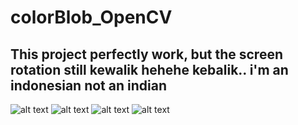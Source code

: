# colorBlob_OpenCV
## This project perfectly work, but the screen rotation still kewalik hehehe kebalik.. i'm an indonesian not an indian
![alt text](https://1.bp.blogspot.com/-zmU37Gc6P1w/YFc6HRjamTI/AAAAAAAAAfU/qcli5fcWaaQ4g1EFuh6H2h9fwBZL8_KFgCLcBGAsYHQ/s1920/Screenshot_20210321-162517_color%2Bblob%2Bivan.jpg)
![alt text](https://1.bp.blogspot.com/-foinDoYHj-U/YFc6Gjk-PJI/AAAAAAAAAfM/9Y_QFFub8msIut8-aoE5oQw0prNxH1v0QCLcBGAsYHQ/s1920/Screenshot_20210321-162514_color%2Bblob%2Bivan.jpg)
![alt text](https://1.bp.blogspot.com/-9fTsW5JlWno/YFc6Gbm1MNI/AAAAAAAAAfI/-LTFTpz8mTsF8yG28VnHOqQDl6KXAMF1ACLcBGAsYHQ/s1920/Screenshot_20210321-162511_color%2Bblob%2Bivan.jpg)
![alt text](https://1.bp.blogspot.com/-GhBPdq7rP-U/YFc6GzOxWDI/AAAAAAAAAfQ/wXh2yH6TBpcepz-E_MBgosfrrK_OJ21YgCLcBGAsYHQ/s1920/Screenshot_20210321-162506_color%2Bblob%2Bivan.jpg)
